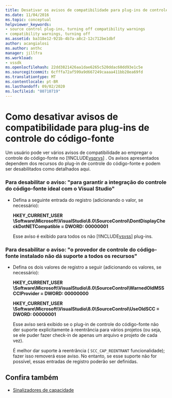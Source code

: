 ```yaml
---
title: Desativar os avisos de compatibilidade para plug-ins de controle do código-fonte | Microsoft Docs
ms.date: 11/04/2016
ms.topic: conceptual
helpviewer_keywords:
- source control plug-ins, turning off compatibility warnings
- compatibility warnings, turning off
ms.assetid: ba318e12-921b-4b7a-a8c2-12c712be1dbf
author: acangialosi
ms.author: anthc
manager: jillfra
ms.workload:
- vssdk
ms.openlocfilehash: 22dd3821426aa1dae6265c520ddac60dd93e1c5e
ms.sourcegitcommit: 6cfffa72af599a9d667249caaaa411bb28ea69fd
ms.translationtype: MT
ms.contentlocale: pt-BR
ms.lasthandoff: 09/02/2020
ms.locfileid: "80710719"
---
```

# <a name="how-to-turn-off-compatibility-warnings-for-source-control-plug-ins"></a>Como desativar avisos de compatibilidade para plug-ins de controle do código-fonte
Um usuário pode ver vários avisos de compatibilidade ao empregar o controle do código-fonte no [!INCLUDE[vsprvs](../code-quality/includes/vsprvs_md.md)] . Os avisos apresentados dependem dos recursos do plug-in de controle do código-fonte e podem ser desabilitados como detalhados aqui.

### <a name="to-disable-the-warning-to-ensure-optimal-source-control-integration-with-visual-studio"></a>Para desabilitar o aviso: "para garantir a integração do controle do código-fonte ideal com o Visual Studio"

- Defina a seguinte entrada do registro (adicionando o valor, se necessário):

   **HKEY_CURRENT_USER \Software\Microsoft\VisualStudio\8.0\SourceControl\DontDisplayCheckDotNETCompatible = DWORD: 00000001**

   Esse aviso é exibido para todos os não [!INCLUDE[vsvss](../extensibility/includes/vsvss_md.md)] plug-ins.

### <a name="to-disable-the-warning-the-installed-source-control-provider-does-not-support-all-the-capabilities"></a>Para desabilitar o aviso: "o provedor de controle do código-fonte instalado não dá suporte a todos os recursos"

- Defina os dois valores de registro a seguir (adicionando os valores, se necessário):

     **HKEY_CURRENT_USER \Software\Microsoft\VisualStudio\8.0\SourceControl\WarnedOldMSSCCIProvider = DWORD: 00000000**

    **HKEY_CURRENT_USER \Software\Microsoft\VisualStudio\8.0\SourceControl\UseOldSCC = DWORD: 00000001**

     Esse aviso será exibido se o plug-in de controle do código-fonte não der suporte explicitamente à reentrância para vários projetos (ou seja, se ele puder fazer check-in de apenas um arquivo e projeto de cada vez).

     É melhor dar suporte à reentrância ( `SCC_CAP_REENTRANT` funcionalidade); fazer isso removerá esse aviso. No entanto, se esse suporte não for possível, essas entradas de registro poderão ser definidas.

## <a name="see-also"></a>Confira também
- [Sinalizadores de capacidade](../extensibility/capability-flags.md)
